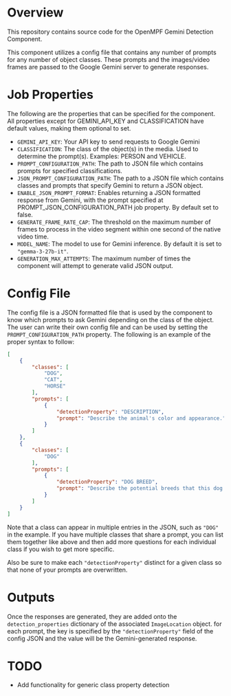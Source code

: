 # Overview

This repository contains source code for the OpenMPF Gemini Detection Component.

This component utilizes a config file that contains any number of prompts for any number of object classes. These prompts and the images/video frames are passed to the Google Gemini server to generate responses.

# Job Properties

The following are the properties that can be specified for the component. All properties except for GEMINI_API_KEY and CLASSIFICATION have default values, making them optional to set.

- `GEMINI_API_KEY`: Your API key to send requests to Google Gemini
- `CLASSIFICATION`: The class of the object(s) in the media. Used to determine the prompt(s). Examples: PERSON and VEHICLE.
- `PROMPT_CONFIGURATION_PATH`: The path to JSON file which contains prompts for specified classifications.
- `JSON_PROMPT_CONFIGURATION_PATH`: The path to a JSON file which contains classes and prompts that specify Gemini to return a JSON object.
- `ENABLE_JSON_PROMPT_FORMAT`: Enables returning a JSON formatted response from Gemini, with the prompt specified at PROMPT_JSON_CONFIGURATION_PATH job property. By default set to false.
- `GENERATE_FRAME_RATE_CAP`: The threshold on the maximum number of frames to process in the video segment within one second of the native video time.
- `MODEL_NAME`: The model to use for Gemini inference. By default it is set to `"gemma-3-27b-it"`.
- `GENERATION_MAX_ATTEMPTS`: The maximum number of times the component will attempt to generate valid JSON output.

# Config File

The config file is a JSON formatted file that is used by the component to know which prompts to ask Gemini depending on the class of the object. The user can write their own config file and can be used by setting the `PROMPT_CONFIGURATION_PATH` property. The following is an example of the proper syntax to follow:

```json
[
    {
        "classes": [
            "DOG",
            "CAT",
            "HORSE"
        ],
        "prompts": [
            {
                "detectionProperty": "DESCRIPTION",
                "prompt": "Describe the animal's color and appearance."
            }
        ]
    },
    {
        "classes": [
            "DOG"
        ],
        "prompts": [
            {
                "detectionProperty": "DOG BREED",
                "prompt": "Describe the potential breeds that this dog could contain."
            }
        ]
    }
]
```

Note that a class can appear in multiple entries in the JSON, such as `"DOG"` in the example. If you have multiple classes that share a prompt, you can list them together like above and then add more questions for each individual class if you wish to get more specific. 

Also be sure to make each `"detectionProperty"` distinct for a given class so that none of your prompts are overwritten.

# Outputs

Once the responses are generated, they are added onto the `detection_properties` dictionary of the associated `ImageLocation` object. for each prompt, the key is specified by the `"detectionProperty"` field of the config JSON and the value will be the Gemini-generated response.

# TODO

- Add functionality for generic class property detection
